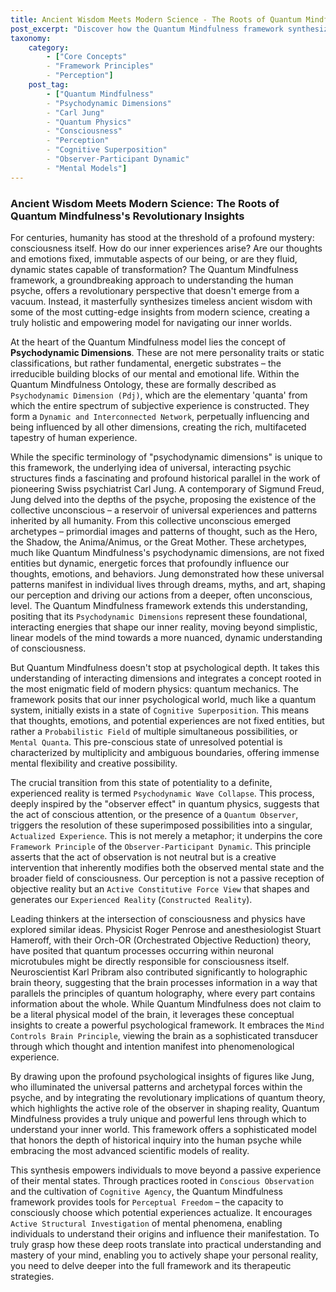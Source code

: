 ```yaml
---
title: Ancient Wisdom Meets Modern Science - The Roots of Quantum Mindfulness's Revolutionary Insights
post_excerpt: "Discover how the Quantum Mindfulness framework synthesizes profound insights from Carl Jung's analytical psychology and the revolutionary concepts of quantum mechanics. This article explores how ancient wisdom about the psyche's dynamic structures converges with modern scientific views on observation and reality, offering a powerful new lens for understanding and actively shaping your inner world."
taxonomy:
    category:
        - ["Core Concepts"
        - "Framework Principles"
        - "Perception"]
    post_tag:
        - ["Quantum Mindfulness"
        - "Psychodynamic Dimensions"
        - "Carl Jung"
        - "Quantum Physics"
        - "Consciousness"
        - "Perception"
        - "Cognitive Superposition"
        - "Observer-Participant Dynamic"
        - "Mental Models"]
---
```

### Ancient Wisdom Meets Modern Science: The Roots of Quantum Mindfulness's Revolutionary Insights

For centuries, humanity has stood at the threshold of a profound mystery: consciousness itself. How do our inner experiences arise? Are our thoughts and emotions fixed, immutable aspects of our being, or are they fluid, dynamic states capable of transformation? The Quantum Mindfulness framework, a groundbreaking approach to understanding the human psyche, offers a revolutionary perspective that doesn't emerge from a vacuum. Instead, it masterfully synthesizes timeless ancient wisdom with some of the most cutting-edge insights from modern science, creating a truly holistic and empowering model for navigating our inner worlds.

At the heart of the Quantum Mindfulness model lies the concept of **Psychodynamic Dimensions**. These are not mere personality traits or static classifications, but rather fundamental, energetic substrates – the irreducible building blocks of our mental and emotional life. Within the Quantum Mindfulness Ontology, these are formally described as `Psychodynamic Dimension (Pdj)`, which are the elementary 'quanta' from which the entire spectrum of subjective experience is constructed. They form a `Dynamic and Interconnected Network`, perpetually influencing and being influenced by all other dimensions, creating the rich, multifaceted tapestry of human experience.

While the specific terminology of "psychodynamic dimensions" is unique to this framework, the underlying idea of universal, interacting psychic structures finds a fascinating and profound historical parallel in the work of pioneering Swiss psychiatrist Carl Jung. A contemporary of Sigmund Freud, Jung delved into the depths of the psyche, proposing the existence of the collective unconscious – a reservoir of universal experiences and patterns inherited by all humanity. From this collective unconscious emerged archetypes – primordial images and patterns of thought, such as the Hero, the Shadow, the Anima/Animus, or the Great Mother. These archetypes, much like Quantum Mindfulness's psychodynamic dimensions, are not fixed entities but dynamic, energetic forces that profoundly influence our thoughts, emotions, and behaviors. Jung demonstrated how these universal patterns manifest in individual lives through dreams, myths, and art, shaping our perception and driving our actions from a deeper, often unconscious, level. The Quantum Mindfulness framework extends this understanding, positing that its `Psychodynamic Dimensions` represent these foundational, interacting energies that shape our inner reality, moving beyond simplistic, linear models of the mind towards a more nuanced, dynamic understanding of consciousness.

But Quantum Mindfulness doesn't stop at psychological depth. It takes this understanding of interacting dimensions and integrates a concept rooted in the most enigmatic field of modern physics: quantum mechanics. The framework posits that our inner psychological world, much like a quantum system, initially exists in a state of `Cognitive Superposition`. This means that thoughts, emotions, and potential experiences are not fixed entities, but rather a `Probabilistic Field` of multiple simultaneous possibilities, or `Mental Quanta`. This pre-conscious state of unresolved potential is characterized by multiplicity and ambiguous boundaries, offering immense mental flexibility and creative possibility.

The crucial transition from this state of potentiality to a definite, experienced reality is termed `Psychodynamic Wave Collapse`. This process, deeply inspired by the "observer effect" in quantum physics, suggests that the act of conscious attention, or the presence of a `Quantum Observer`, triggers the resolution of these superimposed possibilities into a singular, `Actualized Experience`. This is not merely a metaphor; it underpins the core `Framework Principle` of the `Observer-Participant Dynamic`. This principle asserts that the act of observation is not neutral but is a creative intervention that inherently modifies both the observed mental state and the broader field of consciousness. Our perception is not a passive reception of objective reality but an `Active Constitutive Force View` that shapes and generates our `Experienced Reality` (`Constructed Reality`).

Leading thinkers at the intersection of consciousness and physics have explored similar ideas. Physicist Roger Penrose and anesthesiologist Stuart Hameroff, with their Orch-OR (Orchestrated Objective Reduction) theory, have posited that quantum processes occurring within neuronal microtubules might be directly responsible for consciousness itself. Neuroscientist Karl Pribram also contributed significantly to holographic brain theory, suggesting that the brain processes information in a way that parallels the principles of quantum holography, where every part contains information about the whole. While Quantum Mindfulness does not claim to be a literal physical model of the brain, it leverages these conceptual insights to create a powerful psychological framework. It embraces the `Mind Controls Brain Principle`, viewing the brain as a sophisticated transducer through which thought and intention manifest into phenomenological experience.

By drawing upon the profound psychological insights of figures like Jung, who illuminated the universal patterns and archetypal forces within the psyche, and by integrating the revolutionary implications of quantum theory, which highlights the active role of the observer in shaping reality, Quantum Mindfulness provides a truly unique and powerful lens through which to understand your inner world. This framework offers a sophisticated model that honors the depth of historical inquiry into the human psyche while embracing the most advanced scientific models of reality.

This synthesis empowers individuals to move beyond a passive experience of their mental states. Through practices rooted in `Conscious Observation` and the cultivation of `Cognitive Agency`, the Quantum Mindfulness framework provides tools for `Perceptual Freedom` – the capacity to consciously choose which potential experiences actualize. It encourages `Active Structural Investigation` of mental phenomena, enabling individuals to understand their origins and influence their manifestation. To truly grasp how these deep roots translate into practical understanding and mastery of your mind, enabling you to actively shape your personal reality, you need to delve deeper into the full framework and its therapeutic strategies.